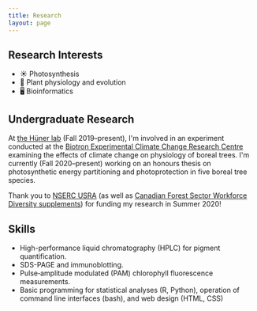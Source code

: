 ```yaml
---
title: Research
layout: page
---
```


## Research Interests
- ☀️ Photosynthesis
- 🌱 Plant physiology and evolution
- 🖥️ Bioinformatics

## Undergraduate Research

At [the Hüner lab][huner] (Fall 2019–present), I'm involved in an experiment conducted at the [Biotron Experimental Climate Change Research Centre][biotron] examining the effects of climate change on physiology of boreal trees. I'm currently (Fall 2020–present) working on an honours thesis on photosynthetic energy partitioning and photoprotection in five boreal tree species.

Thank you to [NSERC USRA][usra] (as well as [Canadian Forest Sector Workforce Diversity supplements][cfs-supp]) for funding my research in Summer 2020!

[huner]: https://www.uwo.ca/biology/directory/faculty/huner.html
[biotron]: https://www.uwo.ca/sci/research/biotron/
[usra]: https://www.nserc-crsng.gc.ca/students-etudiants/ug-pc/usra-brpc_eng.asp
[cfs-supp]: https://www.nserc-crsng.gc.ca/Students-Etudiants/UG-PC/Forest-Forest_eng.asp

## Skills

- High-performance liquid chromatography (HPLC) for pigment quantification.
- SDS-PAGE and immunoblotting.
- Pulse‐amplitude modulated (PAM) chlorophyll fluorescence measurements.
- Basic programming for statistical analyses (R, Python), operation of command line interfaces (bash), and web design (HTML, CSS)
